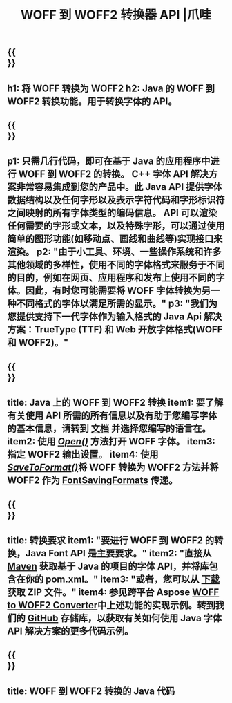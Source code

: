 ﻿---
translation: true
template: /_templates/conversion-child-java.md
title: WOFF 到 WOFF2 转换器 API |爪哇
description: 在 Windows 和 Linux 上使用 Java API 将 WOFF 转换为 WOFF2。将此原生 WOFF 到 WOFF2 字体转换功能集成到您自己的解决方案中。
keywords: woff 到 woff2 java api, woff2woff2 java 解决方案, woff 到 woff2 java
url: /java/conversion/woff-to-woff2/
family: font
platformtag: java
feature: conversion
otherformats: TTF
---

{{<section banner>}}
---
h1: 将 WOFF 转换为 WOFF2
h2: Java 的 WOFF 到 WOFF2 转换功能。用于转换字体的 API。
---

{{<section overview>}}
---
p1: 只需几行代码，即可在基于 Java 的应用程序中进行 WOFF 到 WOFF2 的转换。 С++ 字体 API 解决方案非常容易集成到您的产品中。此 Java API 提供字体数据结构以及任何字形以及表示字符代码和字形标识符之间映射的所有字体类型的编码信​​息。 API 可以渲染任何需要的字形或文本，以及特殊字形，可以通过使用简单的图形功能(如移动点、画线和曲线等)实现接口来渲染。
p2: "由于小工具、环境、一些操作系统和许多其他领域的多样性，使用不同的字体格式来服务于不同的目的，例如在网页、应用程序和发布上使用不同的字体。因此，有时您可能需要将 WOFF 字体转换为另一种不同格式的字体以满足所需的显示。"
p3: "我们为您提供支持下一代字体作为输入格式的 Java Api 解决方案：TrueType (TTF) 和 Web 开放字体格式(WOFF 和 WOFF2)。"
---

{{<section feature1>}}
---
title: Java 上的 WOFF 到 WOFF2 转换
item1: 要了解有关使用 API 所需的所有信息以及有助于您编写字体的基本信息，请转到 [文档](https://docs.aspose.com/font/) 并选择您编写的语言在。
item2: 使用 [*Open()*](https://reference.aspose.com/font/java/com.aspose.font/Font#open-com.aspose.font.FontDefinition-) 方法打开 WOFF 字体。
item3: 指定 WOFF2 输出设置。
item4: 使用 [*SaveToFormat()*](https://reference.aspose.com/font/java/com.aspose.font/Font#saveToFormat-java.io.OutputStream-com.aspose.font.FontSavingFormats-)将 WOFF 转换为 WOFF2 方法并将 WOFF2 作为 [FontSavingFormats](https://reference.aspose.com/font/java/com.aspose.font/FontSavingFormats) 传递。
---

{{<section feature2>}}
---
title: 转换要求
item1: "要进行 WOFF 到 WOFF2 的转换，Java Font API 是主要要求。"
item2: "直接从 [Maven](https://repository.aspose.com/webapp/#/artifacts/browse/tree/General/repo/com/aspose/aspose-font) 获取基于 Java 的项目的字体 API，并将库包含在你的 pom.xml。"
item3: "或者，您可以从 [下载](https://downloads.aspose.com/font/java) 获取 ZIP 文件。"
item4: 参见跨平台 Aspose [WOFF to WOFF2 Converter](https://products.aspose.app/font/conversion/woff-to-woff2)中上述功能的实现示例。转到我们的 [GitHub](https://github.com/aspose-font/Aspose.Font-Documentation/tree/master/java-examples) 存储库，以获取有关如何使用 Java 字体 API 解决方案的更多代码示例。
---

{{<section codeexample>}}
---
title: WOFF 到 WOFF2 转换的 Java 代码
---
